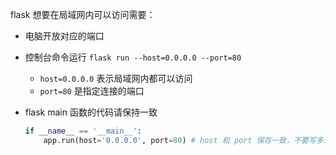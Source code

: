 flask 想要在局域网内可以访问需要：

- 电脑开放对应的端口

- 控制台命令运行 `flask run --host=0.0.0.0 --port=80`

  - `host=0.0.0.0` 表示局域网内都可以访问
  - `port=80` 是指定连接的端口

- flask main 函数的代码请保持一致

  ```python
  if __name__ == '__main__':
      app.run(host='0.0.0.0', port=80) # host 和 port 保存一致，不要写多余的内容！
  ```
